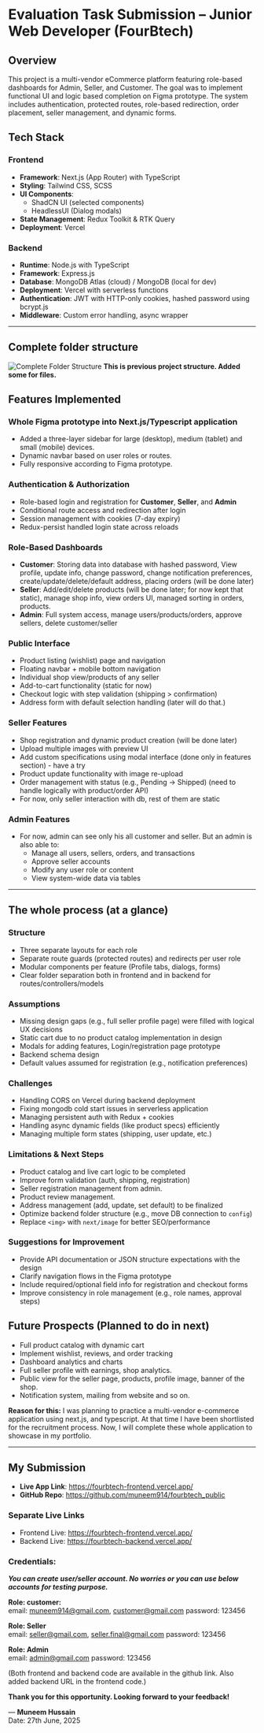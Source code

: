 # Evaluation Task Submission – Junior Web Developer (FourBtech)

## Overview

This project is a multi-vendor eCommerce platform featuring role-based dashboards for Admin, Seller, and Customer. The goal was to implement functional UI and logic based completion on Figma prototype. The system includes authentication, protected routes, role-based redirection, order placement, seller management, and dynamic forms.

##  Tech Stack

### Frontend
- **Framework**: Next.js (App Router) with TypeScript
- **Styling**: Tailwind CSS, SCSS
- **UI Components**:
  - ShadCN UI (selected components)
  - HeadlessUI (Dialog modals)
- **State Management**: Redux Toolkit & RTK Query
- **Deployment**: Vercel

### Backend
- **Runtime**: Node.js with TypeScript
- **Framework**: Express.js
- **Database**: MongoDB Atlas (cloud) / MongoDB (local for dev)
- **Deployment**: Vercel with serverless functions
- **Authentication**: JWT with HTTP-only cookies, hashed password using bcrypt.js
- **Middleware**: Custom error handling, async wrapper

---


## Complete folder structure
![Complete Folder Structure](https://raw.githubusercontent.com/muneem914/fourbtech_public/refs/heads/main/frontend/public/folder_structure.png)
**This is previous project structure. Added some for files.**

## Features Implemented

###  Whole Figma prototype into Next.js/Typescript application
- Added a three-layer sidebar for large (desktop), medium (tablet) and small (mobile) devices.
- Dynamic navbar based on user roles or routes.
- Fully responsive according to Figma prototype.

###  Authentication & Authorization
- Role-based login and registration for **Customer**, **Seller**, and **Admin**
- Conditional route access and redirection after login
- Session management with cookies (7-day expiry)
- Redux-persist handled login state across reloads

###  Role-Based Dashboards
- **Customer**: Storing data into database with hashed password, View profile, update info, change password, change notification preferences, create/update/delete/default address, placing orders (will be done later)
- **Seller**: Add/edit/delete products (will be done later; for now kept that static), manage shop info, view orders UI, managed sorting in orders, products.
- **Admin**: Full system access, manage users/products/orders, approve sellers, delete customer/seller

###  Public Interface
- Product listing (wishlist) page and navigation
- Floating navbar + mobile bottom navigation
- Individual shop view/products of any seller
- Add-to-cart functionality (static for now)
- Checkout logic with step validation (shipping > confirmation)
- Address form with default selection handling (later will do that.)

###  Seller Features
- Shop registration and dynamic product creation (will be done later)
- Upload multiple images with preview UI
- Add custom specifications using modal interface (done only in features section) - have a try
- Product update functionality with image re-upload
- Order management with status (e.g., Pending → Shipped) (need to handle logically with product/order API)
- For now, only seller interaction with db, rest of them are static

###  Admin Features
- For now, admin can see only his all customer and seller. But an admin is also able to:
	- Manage all users, sellers, orders, and transactions
	- Approve seller accounts 
	- Modify any user role or content
	- View system-wide data via tables

---

##  The whole process (at a glance)

### Structure
- Three separate layouts for each role
- Separate route guards (protected routes) and redirects per user role
- Modular components per feature (Profile tabs, dialogs, forms)
- Clear folder separation both in frontend and in backend for routes/controllers/models

### Assumptions
- Missing design gaps (e.g., full seller profile page) were filled with logical UX decisions
- Static cart due to no product catalog implementation in design
- Modals for adding features, Login/registration page prototype
- Backend schema design
- Default values assumed for registration (e.g., notification preferences)

### Challenges
- Handling CORS on Vercel during backend deployment
- Fixing mongodb cold start issues in serverless application
- Managing persistent auth with Redux + cookies
- Handling async dynamic fields (like product specs) efficiently
- Managing multiple form states (shipping, user update, etc.)

### Limitations & Next Steps
- Product catalog and live cart logic to be completed
- Improve form validation (auth, shipping, registration)
- Seller registration management from admin.
- Product review management.
- Address management (add, update, set default) to be finalized
- Optimize backend folder structure (e.g., move DB connection to `config`)
- Replace `<img>` with `next/image` for better SEO/performance


### Suggestions for Improvement
- Provide API documentation or JSON structure expectations with the design
- Clarify navigation flows in the Figma prototype
- Include required/optional field info for registration and checkout forms
- Improve consistency in role management (e.g., role names, approval steps)


## Future Prospects (Planned to do in next)
- Full product catalog with dynamic cart
- Implement wishlist, reviews, and order tracking
- Dashboard analytics and charts
- Full seller profile with earnings, shop analytics.
- Public view for the seller page, products, profile image, banner of the shop.
- Notification system, mailing from website and so on.

**Reason for this:** 
I was planning to practice a multi-vendor e-commerce application using next.js, and typescript. At that time I have been shortlisted for the recruitment process. Now, I will complete these whole application to showcase in my portfolio.

---

## My Submission

- **Live App Link**: https://fourbtech-frontend.vercel.app/
- **GitHub Repo**: https://github.com/muneem914/fourbtech_public

###  Separate Live Links
- Frontend Live: https://fourbtech-frontend.vercel.app/
- Backend Live: https://fourbtech-backend.vercel.app/

### Credentials:

***You can create user/seller account. No worries or you can use below accounts for testing purpose.***

**Role: customer:**\
email: muneem914@gmail.com, customer@gmail.com
password: 123456

**Role: Seller**\
email: seller@gmail.com, seller.final@gmail.com
password: 123456

**Role: Admin**\
email: admin@gmail.com
password: 123456

(Both frontend and backend code are available in the github link. Also added backend URL in the frontend code.)

**Thank you for this opportunity. Looking forward to your feedback!**

— **Muneem Hussain**\
	Date: 27th June, 2025
